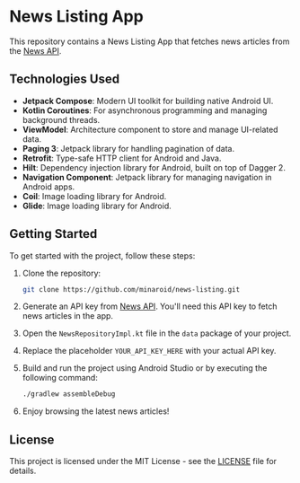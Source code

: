 # News Listing App

This repository contains a News Listing App that fetches news articles from the [News API](https://newsapi.org/docs/endpoints/everything).

## Technologies Used
- **Jetpack Compose**: Modern UI toolkit for building native Android UI.
- **Kotlin Coroutines**: For asynchronous programming and managing background threads.
- **ViewModel**: Architecture component to store and manage UI-related data.
- **Paging 3**: Jetpack library for handling pagination of data.
- **Retrofit**: Type-safe HTTP client for Android and Java.
- **Hilt**: Dependency injection library for Android, built on top of Dagger 2.
- **Navigation Component**: Jetpack library for managing navigation in Android apps.
- **Coil**: Image loading library for Android.
- **Glide**: Image loading library for Android.

## Getting Started

To get started with the project, follow these steps:

1. Clone the repository:

    ```bash
    git clone https://github.com/minaroid/news-listing.git
    ```

2. Generate an API key from [News API](https://newsapi.org/docs/endpoints/everything). You'll need this API key to fetch news articles in the app.

3. Open the `NewsRepositoryImpl.kt` file in the `data` package of your project.

4. Replace the placeholder `YOUR_API_KEY_HERE` with your actual API key.

5. Build and run the project using Android Studio or by executing the following command:

    ```bash
    ./gradlew assembleDebug
    ```

6. Enjoy browsing the latest news articles!

## License

This project is licensed under the MIT License - see the [LICENSE](LICENSE) file for details.
